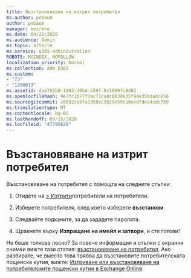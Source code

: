 ```yaml
---
title: Възстановяване на изтрит потребител
ms.author: pebaum
author: pebaum
manager: mnirkhe
ms.date: 04/21/2020
ms.audience: Admin
ms.topic: article
ms.service: o365-administration
ROBOTS: NOINDEX, NOFOLLOW
localization_priority: Normal
ms.collection: Adm_O365
ms.custom:
- "73"
- "1200013"
ms.assetid: dae7b5b0-1003-40bd-b59f-8c5009fc8d82
ms.openlocfilehash: 9e7fc1b77f3ac71ca8c883de35f94e35bdadce56
ms.sourcegitcommit: c6692ce0fa1358ec3529e59ca0ecdfdea4cdc759
ms.translationtype: MT
ms.contentlocale: bg-BG
ms.lasthandoff: 09/15/2020
ms.locfileid: "47795629"
---
```

# <a name="restore-a-deleted-user"></a>Възстановяване на изтрит потребител

Възстановяване на потребител с помощта на следните стъпки:
  
1. Отидете на [ \> Изтрити](https://admin.microsoft.com/adminportal/home#/deletedusers)потребители на потребители.

2. Изберете потребителя, след което изберете **възстанови**.

3. Следвайте подканите, за да зададете паролата.

4. Щракнете върху **Изпращане на имейл и затвори**, и сте готови!

Не беше толкова лесно? За повече информация и стъпки с екранни снимки вижте тази статия: [възстановяване на потребител](https://docs.microsoft.com/microsoft-365/admin/add-users/restore-user). Ако разбирате, че вместо това трябва да възстановите потребителската пощенска кутия, вижте: [Изтриване или възстановяване на потребителските пощенски кутии в Exchange Online](https://docs.microsoft.com/exchange/recipients-in-exchange-online/delete-or-restore-mailboxes).